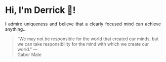 # Hi, I'm Derrick 👋!
<p align="justify">I admire uniqueness and believe that a clearly focused mind can achieve anything...</p> 
<!-- #quote-start -->
<blockquote>&ldquo;We may not be responsible for the world that created our minds, but we can take responsibility for the mind with which we create our world.&rdquo; &mdash; <footer>Gabor Mate</footer></blockquote>
<!-- #quote-end -->
